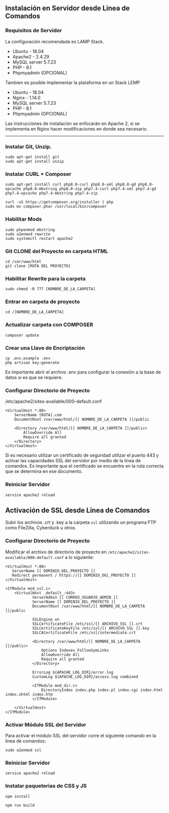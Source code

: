 ## Instalación en Servidor desde Linea de Comandos

### Requisitos de Servidor

La configuración recomendada es LAMP Stack.

* Ubuntu - 18.04
* Apache2 - 2.4.29
* MySQL server 5.7.23
* PHP - 8.1
* Phpmyadmin (OPCIONAL)

Tambien es posible implementar la plataforma en un Stack LEMP

* Ubuntu - 18.04
* Nginx - 1.14.0
* MySQL server 5.7.23
* PHP - 8.1
* Phpmyadmin (OPCIONAL)

Las instrucciones de instalación se enfocarán en Apache 2, si se implementa en Nginx hacer modificaciones en donde sea necesario.

-----------------------

### Instalar Git, Unzip.

```
sudo apt-get install git
sudo apt-get install unzip

```

### Instalar CURL + Composer

```
sudo apt-get install curl php8.0-curl php8.0-xml php8.0-gd php8.0-opcache php8.0-mbstring php8.0-zip php7.4-curl php7.4-xml php7.4-gd php7.4-opcache php7.4-mbstring php7.4-zip

curl -sS https://getcomposer.org/installer | php
sudo mv composer.phar /usr/local/bin/composer
```

### Habilitar Mods

```
sudo phpenmod mbstring
sudo a2enmod rewrite
sudo systemctl restart apache2

```

### Git CLONE del Proyecto en carpeta HTML

```
cd /var/www/html
git clone [RUTA DEL PROYECTO]
```

### Habilitar Rewrite para la carpeta

```
sudo chmod -R 777 [NOMBRE_DE_LA_CARPETA]

```

### Entrar en carpeta de proyecto

```
cd /[NOMBRE_DE_LA_CARPETA]
```

### Actualizar carpeta con COMPOSER 

```
composer update
```

### Crear una Llave de Encriptación

```
cp .env.example .env
php artisan key:generate
```
Es importante abrir el archivo .env para configurar la conexión a la base de datos si es que se requiere.

### Configurar Directorio de Proyecto

/etc/apache2/sites-available/000-default.conf 

```
<VirtualHost *:80>
	ServerName [RUTA].com
	DocumentRoot /var/www/html/[[ NOMBRE_DE_LA_CARPETA ]]/public

	<Directory /var/www/html/[[ NOMBRE_DE_LA_CARPETA ]]/public>
		AllowOverride All
		Require all granted
	</Directory>
</VirtualHost>
```
Si es necesario utilizar un certificado de seguridad utilizar el puerto 443 y activar las capacidades SSL del servidor por medio de la linea de comandos. Es importante que el certificado se encuentre en la ruta correcta que se determina en ese documento.

### Reiniciar Servidor

```
service apache2 reload

```

## Activación de SSL desde Linea de Comandos

Subir los archivos .crt y .key a la carpeta `ssl` utilizando un programa FTP como FileZilla, Cyberduck u otros.

### Configurar Directorio de Proyecto

Modificar el archivo de directorio de proyecto en `/etc/apache2/sites-available/000-default.conf` a lo siguiente:

```
<VirtualHost *:80>
   ServerName [[ DOMINIO_DEL_PROYECTO ]]
   Redirect permanent / https://[[ DOMINIO_DEL_PROYECTO ]]
</VirtualHost>

<IfModule mod_ssl.c>
    <VirtualHost _default_:443>
            ServerAdmin [[ CORREO_USUARIO_ADMIN ]]
            ServerName [[ DOMINIO_DEL_PROYECTO ]]
            DocumentRoot /var/www/html/[[ NOMBRE_DE_LA_CARPETA ]]/public

            SSLEngine on
            SSLCertificateFile /etc/ssl/[[ ARCHIVO_SSL ]].crt
            SSLCertificateKeyFile /etc/ssl/[[ ARCHIVO_SSL ]].key
            SSLCACertificateFile /etc/ssl/intermediate.crt

            <Directory /var/www/html/[[ NOMBRE_DE_LA_CARPETA ]]/public>
                Options Indexes FollowSymLinks
                AllowOverride All
                Require all granted
            </Directory>

            ErrorLog ${APACHE_LOG_DIR}/error.log
            CustomLog ${APACHE_LOG_DIR}/access.log combined

            <IfModule mod_dir.c>
                DirectoryIndex index.php index.pl index.cgi index.html index.xhtml index.htm
            </IfModule>

    </VirtualHost>
</IfModule>

```

### Activar Módulo SSL del Servidor

Para activar el módulo SSL del servidor corre el siguiente comando en la linea de comandos:

```
sudo a2enmod ssl
```

### Reiniciar Servidor

```
service apache2 reload

```

### Instalar paqueterias de CSS y JS

```
npm install

npm run build
```
